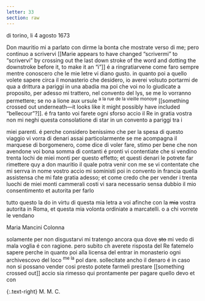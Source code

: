 ```yaml
---
letter: 33
section: raw
---
```


di torino, li 4 agosto 1673

Don mauritio mi a parlato con dirme la bonta che mostrate verso di me; pero continuo a scrivervi [[Marie appears to have changed “scrivermi” to “scrivervi” by crossing out the last down stroke of the word and dotting the downstroke before it, to make it an “i”]] é a ringratiarvene come faro sempre mentre conoscero che le mie letre vi diano gusto. in quanto poi a quello volete sapere circa il monasterio che desidero, io averei volsuto portarmi de qua a drittura a pariggi in una abadia ma poi che voi no lo giudicate a proposito, per adesso mi trattero, nel convento del lys, se me lo vorranno permettere; se no a lione aux ursule <sup>a la rue de la vieille monoye</sup> [[something crossed out underneath—it looks like it might possibly have included “bellecour”?]]. é fra tanto voi farete ogni sforso accio il Re in gratia vostra non mi neghi questa consolatione di star in un convento a pariggi tra i

miei parenti. é perche considero benissimo che per la spesa di questo viaggio vi vorra di denari assai particolarmente se me acompagna il marquese di borgomenero, come dice di voler fare, stimo per bene che non avendone voi bona somma di contanti é pronti vi contentiate che si vendino trenta lochi de miei monti per questo effetto; et questi denari le potrete far rimettere quy a don mauritio il quale potra venir con me se vi contentate che mi serrva in nome vostro accio mi soministi poi in convento in francia quella assistensa che mi fate gratia adesso; et come credo che per vender i trenta luochi de miei monti cammerali costi vi sara necessario sensa dubbio il mio consentimento et autorita per farlo

tutto questo la do in virtu di questa mia letra a voi afinche con la <strike>mia</strike> vostra autorita in Roma, et questa mia volonta ordiniate a marcatelli. o a chi vorrete le vendano

Maria Mancini Colonna

solamente per non disgustarvi mi tratengo ancora qua dove <strike>sto</strike> mi vedo di mala voglia é con ragione. pero subito ch averete risposta del Re fatemelo sapere perche in quanto poi alla licensa del entrar in monasterio ogni archivescovo del loco <sup>me la</sup> pol dare. sollecitate ancho il denaro é in caso non si possano vender cosi presto potete farmeli prestare [[something crossed out]] accio sia rimesso qui prontamente per pagare quello devo et con

{:.text-right}
M. M. C.